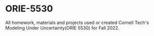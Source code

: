 # ORIE-5530
All homework, materials and projects used or created Cornell Tech's Modeling Under Uncertainty(ORIE 5530) for Fall 2022.
